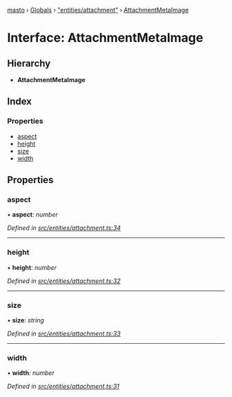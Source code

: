 [masto](../README.md) › [Globals](../globals.md) › ["entities/attachment"](../modules/_entities_attachment_.md) › [AttachmentMetaImage](_entities_attachment_.attachmentmetaimage.md)

# Interface: AttachmentMetaImage

## Hierarchy

* **AttachmentMetaImage**

## Index

### Properties

* [aspect](_entities_attachment_.attachmentmetaimage.md#aspect)
* [height](_entities_attachment_.attachmentmetaimage.md#height)
* [size](_entities_attachment_.attachmentmetaimage.md#size)
* [width](_entities_attachment_.attachmentmetaimage.md#width)

## Properties

###  aspect

• **aspect**: *number*

*Defined in [src/entities/attachment.ts:34](https://github.com/neet/masto.js/blob/b9f6bdd/src/entities/attachment.ts#L34)*

___

###  height

• **height**: *number*

*Defined in [src/entities/attachment.ts:32](https://github.com/neet/masto.js/blob/b9f6bdd/src/entities/attachment.ts#L32)*

___

###  size

• **size**: *string*

*Defined in [src/entities/attachment.ts:33](https://github.com/neet/masto.js/blob/b9f6bdd/src/entities/attachment.ts#L33)*

___

###  width

• **width**: *number*

*Defined in [src/entities/attachment.ts:31](https://github.com/neet/masto.js/blob/b9f6bdd/src/entities/attachment.ts#L31)*
